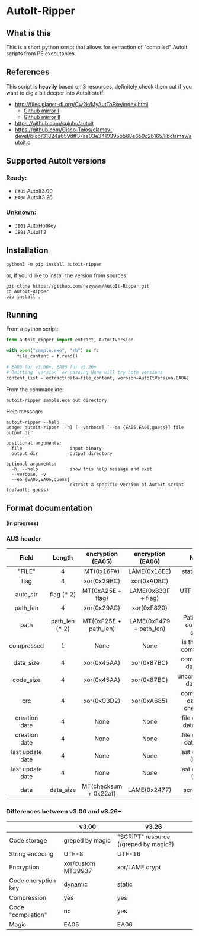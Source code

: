 # AutoIt-Ripper

## What is this
This is a short python script that allows for extraction of "compiled" AutoIt scripts from PE executables.

## References
This script is **heavily** based on 3 resources, definitely check them out if you want to dig a bit deeper into AutoIt stuff:
 * http://files.planet-dl.org/Cw2k/MyAutToExe/index.html
   * [Github mirror I](https://github.com/dzzie/myaut_contrib)
   * [Github mirror II](https://github.com/PonyPC/myaut_contrib)
 * https://github.com/sujuhu/autoit
 * https://github.com/Cisco-Talos/clamav-devel/blob/31824a659dff37ae03e3419395bb68e659c2b165/libclamav/autoit.c

## Supported AutoIt versions

### Ready:

* `EA05` AutoIt3.00
* `EA06` AutoIt3.26

### Unknown:

* `JB01` AutoHotKey
* `JB01` AutoIT2

## Installation
```shell
python3 -m pip install autoit-ripper
```

or, if you'd like to install the version from sources:

```shell
git clone https://github.com/nazywam/AutoIt-Ripper.git
cd AutoIt-Ripper
pip install .
```

## Running

From a python script:
```python
from autoit_ripper import extract, AutoItVersion

with open("sample.exe", "rb") as f:
    file_content = f.read()

# EA05 for v3.00+, EA06 for v3.26+
# Omitting `version` or passing None will try both versions
content_list = extract(data=file_content, version=AutoItVersion.EA06)
```

From the commandline:
```shell
autoit-ripper sample.exe out_directory
```

Help message:
```shell
autoit-ripper --help
usage: autoit-ripper [-h] [--verbose] [--ea {EA05,EA06,guess}] file output_dir

positional arguments:
  file                  input binary
  output_dir            output directory

optional arguments:
  -h, --help            show this help message and exit
  --verbose, -v
  --ea {EA05,EA06,guess}
                        extract a specific version of AutoIt script (default: guess)

```


## Format documentation
#### (In progress)


### AU3 header

|       Field      |    Length     | encryption (EA05) | encryption (EA06) |            Notes            |
|:----------------:|:-------------:|:-----------------:|:-----------------:|:---------------------------:|
|      "FILE"      |       4       |  MT(0x16FA)       |  LAME(0x18EE)     |        static string        |
|       flag       |       4       |  xor(0x29BC)      |  xor(0xADBC)      |                             |
|     auto_str     |   flag (* 2)  |  MT(0xA25E + flag)|LAME(0xB33F + flag)|        UTF-8/UTF-16         |
|     path_len     |       4       |  xor(0x29AC)      |  xor(0xF820)      |                             |
|       path       | path_len (* 2)|MT(0xF25E + path_len)|LAME(0xF479 + path_len) | Path of the compiled script |
|    compressed    |       1       |  None             |  None             |   is the script compressed  |
|     data_size    |       4       |  xor(0x45AA)      |  xor(0x87BC)      |    compressed data size     |
|     code_size    |       4       |  xor(0x45AA)      |  xor(0x87BC)      |    uncompressed data size   |
|       crc        |       4       |  xor(0xC3D2)      |  xor(0xA685)      | compressed data crc checksum|
|   creation date  |       4       |  None             |  None             |  file creation date (high)  |
|   creation date  |       4       |  None             |  None             |  file creation date (low)   |
| last update date |       4       |  None             |  None             |      last edit date (high)  |
| last update date |       4       |  None             |  None             |       last edit date (low)  |
|       data       |   data_size   |MT(checksum + 0x22af)|LAME(0x2477)     |         script data         |

### Differences between v3.00 and v3.26+

|                     	| v3.00              	| v3.26                                 	|
|---------------------	|--------------------	|---------------------------------------	|
| Code storage        	| greped by magic    	| "SCRIPT" resource (/greped by magic?) 	|
| String encoding     	| UTF-8             	| UTF-16                                	|
| Encryption          	| xor/custom MT19937 	| xor/LAME crypt                        	|
| Code encryption key 	| dynamic            	| static                                	|
| Compression         	| yes                	| yes                                   	|
| Code "compilation"  	| no                 	| yes                                   	|
| Magic               	| EA05               	| EA06                                  	|
